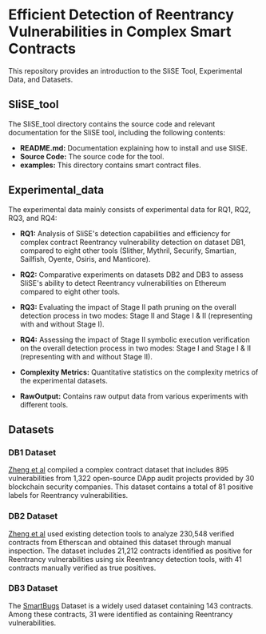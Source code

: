 # Efficient Detection of Reentrancy Vulnerabilities in Complex Smart Contracts

This repository provides an introduction to the SliSE Tool, Experimental Data, and Datasets.

## SliSE_tool

The SliSE_tool directory contains the source code and relevant documentation for the SliSE tool, including the following contents:

- **README.md:** Documentation explaining how to install and use SliSE.
- **Source Code:** The source code for the tool.
- **examples:** This directory contains smart contract files.

## Experimental_data

The experimental data mainly consists of experimental data for RQ1, RQ2, RQ3, and RQ4:

- **RQ1:** Analysis of SliSE's detection capabilities and efficiency for complex contract Reentrancy vulnerability detection on dataset DB1, compared to eight other tools (Slither, Mythril, Securify, Smartian, Sailfish, Oyente, Osiris, and Manticore).

- **RQ2:** Comparative experiments on datasets DB2 and DB3 to assess SliSE's ability to detect Reentrancy vulnerabilities on Ethereum compared to eight other tools.

- **RQ3:** Evaluating the impact of Stage II path pruning on the overall detection process in two modes: Stage II and Stage I & II (representing with and without Stage I).

- **RQ4:** Assessing the impact of Stage II symbolic execution verification on the overall detection process in two modes: Stage I and Stage I & II (representing with and without Stage II).

- **Complexity Metrics:** Quantitative statistics on the complexity metrics of the experimental datasets.

- **RawOutput:** Contains raw output data from various experiments with different tools.

## Datasets

### DB1 Dataset

[Zheng et al](https://github.com/InPlusLab/DAppSCAN/) compiled a complex contract dataset that includes 895 vulnerabilities from 1,322 open-source DApp audit projects provided by 30 blockchain security companies. This dataset contains a total of 81 positive labels for Reentrancy vulnerabilities.

### DB2 Dataset

[Zheng et al](https://github.com/InPlusLab/ReentrancyStudy-Data) used existing detection tools to analyze 230,548 verified contracts from Etherscan and obtained this dataset through manual inspection. The dataset includes 21,212 contracts identified as positive for Reentrancy vulnerabilities using six Reentrancy detection tools, with 41 contracts manually verified as true positives.

### DB3 Dataset

The [SmartBugs](https://github.com/smartbugs/smartbugs-curated) Dataset is a widely used dataset containing 143 contracts. Among these contracts, 31 were identified as containing Reentrancy vulnerabilities.